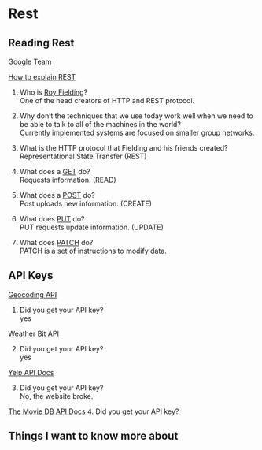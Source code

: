 # Rest

## Reading Rest

[Google Team](https://www.nytimes.com/2016/02/28/magazine/what-google-learned-from-its-quest-to-build-the-perfect-team.html)

[How to explain REST](https://gist.github.com/brookr/5977550)

1. Who is [Roy Fielding](https://en.wikipedia.org/wiki/Roy_Fielding)?\
   One of the head creators of HTTP and REST protocol.

2. Why don’t the techniques that we use today work well when we need to be able to talk to all of the machines in the world?\
   Currently implemented systems are focused on smaller group networks.

3. What is the HTTP protocol that Fielding and his friends created?\
   Representational State Transfer (REST)

4. What does a [GET](https://developer.mozilla.org/en-US/docs/Web/HTTP/Methods/GET) do?\
   Requests information. (READ)

5. What does a [POST](https://developer.mozilla.org/en-US/docs/Web/HTTP/Methods/POST) do?\
   Post uploads new information. (CREATE)

6. What does [PUT](https://developer.mozilla.org/en-US/docs/Web/HTTP/Methods/PUT) do?\
   PUT requests update information. (UPDATE)

7. What does [PATCH](https://developer.mozilla.org/en-US/docs/Web/HTTP/Methods/PATCH) do?\
   PATCH is a set of instructions to modify data.

## API Keys

[Geocoding API](https://locationiq.com/)

1. Did you get your API key?\
   yes

[Weather Bit API](https://www.weatherbit.io/)

2. Did you get your API key?\
   yes

[Yelp API Docs](https://www.yelp.com/developers/documentation/v3/business_search)

3. Did you get your API key?\
   No, the website broke.

[The Movie DB API Docs](https://developers.themoviedb.org/3/getting-started/introduction) 4. Did you get your API key?

## Things I want to know more about

